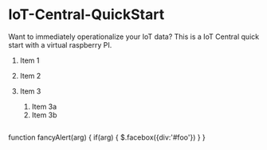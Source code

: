 # IoT-Central-QuickStart
Want to immediately operationalize your IoT data? This is a IoT Central quick start with a virtual raspberry PI. 

1. Item 1
1. Item 2
1. Item 3
   1. Item 3a
   1. Item 3b

   ```javascript
function fancyAlert(arg) {
  if(arg) {
    $.facebox({div:'#foo'})
  }
}
```

